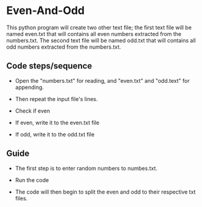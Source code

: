 # Even-And-Odd

This python program will create two other text file; the first text file will be named even.txt that will contains all even numbers extracted from the numbers.txt. The second text file will be named odd.txt that will contains all odd numbers extracted from the numbers.txt.


## Code steps/sequence

- Open the "numbers.txt" for reading, and "even.txt" and "odd.text" for appending.

- Then repeat the input file's lines.

- Check if even

- If even, write it to the even.txt file

- If odd, write it to the odd.txt file


## Guide

- The first step is to enter random numbers to numbes.txt.

- Run the code

- The code will then begin to split the even and odd to their respective txt files.
